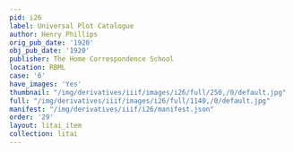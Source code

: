 ```yaml
---
pid: i26
label: Universal Plot Catalogue
author: Henry Phillips
orig_pub_date: '1920'
obj_pub_date: '1920'
publisher: The Home Correspondence School
location: RBML
case: '6'
have_images: 'Yes'
thumbnail: "/img/derivatives/iiif/images/i26/full/250,/0/default.jpg"
full: "/img/derivatives/iiif/images/i26/full/1140,/0/default.jpg"
manifest: "/img/derivatives/iiif/i26/manifest.json"
order: '29'
layout: litai_item
collection: litai
---
```

